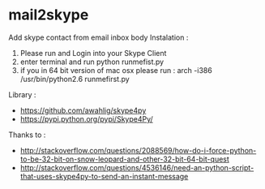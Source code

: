 # mail2skype
Add skype contact from email inbox body
Instalation :
 1. Please run and Login into your Skype Client
 2. enter terminal and run python runmefist.py
 3. if you in 64 bit version of mac osx please run : arch -i386 /usr/bin/python2.6 runmefirst.py

Library :
 * https://github.com/awahlig/skype4py
 * https://pypi.python.org/pypi/Skype4Py/

Thanks to :
 * http://stackoverflow.com/questions/2088569/how-do-i-force-python-to-be-32-bit-on-snow-leopard-and-other-32-bit-64-bit-quest
 * http://stackoverflow.com/questions/4536146/need-an-python-script-that-uses-skype4py-to-send-an-instant-message

